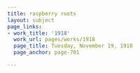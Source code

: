 ```yaml
---
title: raspberry roots
layout: subject
page_links:
- work_title: '1918'
  work_url: pages/works/1918
  page_title: Tuesday, November 19, 1918
  page_anchor: page-701

---
```

